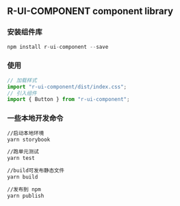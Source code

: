 ## R-UI-COMPONENT component library

### 安装组件库

```javascript
npm install r-ui-component --save
```

### 使用

```javascript
// 加载样式
import "r-ui-component/dist/index.css";
// 引入组件
import { Button } from "r-ui-component";
```

### 一些本地开发命令

```bash
//启动本地环境
yarn storybook

//跑单元测试
yarn test

//build可发布静态文件
yarn build

//发布到 npm
yarn publish
```
